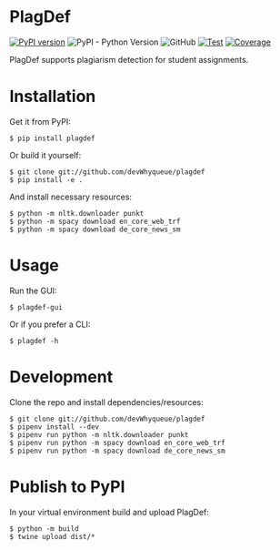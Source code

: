 # PlagDef

[![PyPI version](https://badge.fury.io/py/plagdef.svg)](https://badge.fury.io/py/plagdef)
![PyPI - Python Version](https://img.shields.io/pypi/pyversions/plagdef)
![GitHub](https://img.shields.io/github/license/devWhyqueue/plagdef)
[![Test](https://github.com/devWhyqueue/plagdef/actions/workflows/test.yml/badge.svg)](https://github.com/devWhyqueue/plagdef/actions/workflows/test.yml)
[![Coverage](https://sonarcloud.io/api/project_badges/measure?project=devWhyqueue_plagdef&metric=coverage)](https://sonarcloud.io/dashboard?id=devWhyqueue_plagdef)

PlagDef supports plagiarism detection for student assignments.

# Installation

Get it from PyPI:

```
$ pip install plagdef
````

Or build it yourself:

```
$ git clone git://github.com/devWhyqueue/plagdef
$ pip install -e .
````

And install necessary resources:

```
$ python -m nltk.downloader punkt
$ python -m spacy download en_core_web_trf
$ python -m spacy download de_core_news_sm
````

# Usage

Run the GUI:

```
$ plagdef-gui
````

Or if you prefer a CLI:

```
$ plagdef -h
````

# Development

Clone the repo and install dependencies/resources:

```
$ git clone git://github.com/devWhyqueue/plagdef
$ pipenv install --dev
$ pipenv run python -m nltk.downloader punkt
$ pipenv run python -m spacy download en_core_web_trf
$ pipenv run python -m spacy download de_core_news_sm
````

# Publish to PyPI

In your virtual environment build and upload PlagDef:

```
$ python -m build
$ twine upload dist/*
````
